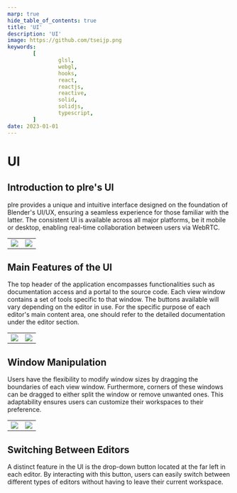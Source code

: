 ```yaml
---
marp: true
hide_table_of_contents: true
title: 'UI'
description: 'UI'
image: https://github.com/tseijp.png
keywords:
        [
                glsl,
                webgl,
                hooks,
                react,
                reactjs,
                reactive,
                solid,
                solidjs,
                typescript,
        ]
date: 2023-01-01
---
```


# UI

## Introduction to plre's UI

plre provides a unique and intuitive interface designed on the foundation of Blender's UI/UX, ensuring a seamless experience for those familiar with the latter. The consistent UI is available across all major platforms, be it mobile or desktop, enabling real-time collaboration between users via WebRTC.

<table>
<td>
<img src="/img/1_ui_1.webp" />
</td>
<td>
<img src="/img/1_ui_2.webp" />
</td>
</table>

<!-- `Suggested Visual: A side-by-side comparison of plre and Blender's UI highlighting similarities.`` -->

## Main Features of the UI

The top header of the application encompasses functionalities such as documentation access and a portal to the source code. Each view window contains a set of tools specific to that window. The buttons available will vary depending on the editor in use.
For the specific purpose of each editor's main content area, one should refer to the detailed documentation under the editor section.

<table>
<td>
<img src="/img/1_ui_3.webp" />
</td>
<td>
<img src="/img/1_ui_4.webp" />
</td>
</table>

<!-- `Suggested Visual: A screenshot of the plre's top header with labels pointing out key elements.`` -->

## Window Manipulation

Users have the flexibility to modify window sizes by dragging the boundaries of each view window. Furthermore, corners of these windows can be dragged to either split the window or remove unwanted ones. This adaptability ensures users can customize their workspaces to their preference.

<table>
<td>
<img src="/img/1_ui_5.gif" />
</td>
<td>
<img src="/img/1_ui_6.gif" />
</td>
</table>

<!-- `Suggested Visual: Animated gif showing window resizing, splitting, and removal in action.`` -->

## Switching Between Editors

A distinct feature in the UI is the drop-down button located at the far left in each editor. By interacting with this button, users can easily switch between different types of editors without having to leave their current workspace.

<!-- `Suggested Visual: Short video clip showcasing the editor switch functionality using the drop-down button.@ -->
